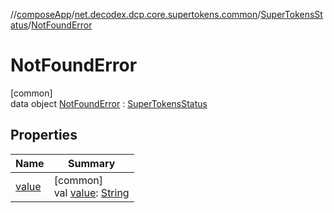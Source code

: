 //[composeApp](../../../../index.md)/[net.decodex.dcp.core.supertokens.common](../../index.md)/[SuperTokensStatus](../index.md)/[NotFoundError](index.md)

# NotFoundError

[common]\
data object [NotFoundError](index.md) : [SuperTokensStatus](../index.md)

## Properties

| Name | Summary |
|---|---|
| [value](../value.md) | [common]<br>val [value](../value.md): [String](https://kotlinlang.org/api/latest/jvm/stdlib/kotlin/-string/index.html) |
